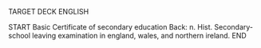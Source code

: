 TARGET DECK
ENGLISH

START
Basic
Certificate of secondary education
Back: n. Hist. Secondary-school leaving examination in england, wales, and northern ireland.
END
